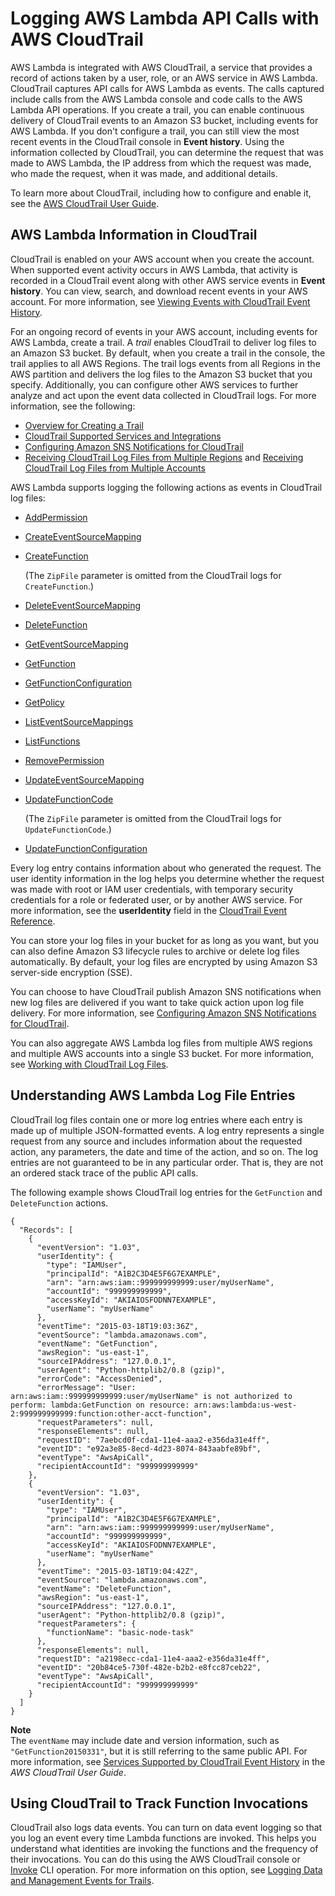 # Logging AWS Lambda API Calls with AWS CloudTrail<a name="logging-using-cloudtrail"></a>

AWS Lambda is integrated with AWS CloudTrail, a service that provides a record of actions taken by a user, role, or an AWS service in AWS Lambda\. CloudTrail captures API calls for AWS Lambda as events\. The calls captured include calls from the AWS Lambda console and code calls to the AWS Lambda API operations\. If you create a trail, you can enable continuous delivery of CloudTrail events to an Amazon S3 bucket, including events for AWS Lambda\. If you don't configure a trail, you can still view the most recent events in the CloudTrail console in **Event history**\. Using the information collected by CloudTrail, you can determine the request that was made to AWS Lambda, the IP address from which the request was made, who made the request, when it was made, and additional details\. 

To learn more about CloudTrail, including how to configure and enable it, see the [AWS CloudTrail User Guide](https://docs.aws.amazon.com/awscloudtrail/latest/userguide/)\.

## AWS Lambda Information in CloudTrail<a name="service-name-info-in-cloudtrail"></a>

CloudTrail is enabled on your AWS account when you create the account\. When supported event activity occurs in AWS Lambda, that activity is recorded in a CloudTrail event along with other AWS service events in **Event history**\. You can view, search, and download recent events in your AWS account\. For more information, see [Viewing Events with CloudTrail Event History](https://docs.aws.amazon.com/awscloudtrail/latest/userguide/view-cloudtrail-events.html)\. 

For an ongoing record of events in your AWS account, including events for AWS Lambda, create a trail\. A *trail* enables CloudTrail to deliver log files to an Amazon S3 bucket\. By default, when you create a trail in the console, the trail applies to all AWS Regions\. The trail logs events from all Regions in the AWS partition and delivers the log files to the Amazon S3 bucket that you specify\. Additionally, you can configure other AWS services to further analyze and act upon the event data collected in CloudTrail logs\. For more information, see the following: 
+ [Overview for Creating a Trail](https://docs.aws.amazon.com/awscloudtrail/latest/userguide/cloudtrail-create-and-update-a-trail.html)
+ [CloudTrail Supported Services and Integrations](https://docs.aws.amazon.com/awscloudtrail/latest/userguide/cloudtrail-aws-service-specific-topics.html#cloudtrail-aws-service-specific-topics-integrations)
+ [Configuring Amazon SNS Notifications for CloudTrail](https://docs.aws.amazon.com/awscloudtrail/latest/userguide/getting_notifications_top_level.html)
+ [Receiving CloudTrail Log Files from Multiple Regions](https://docs.aws.amazon.com/awscloudtrail/latest/userguide/receive-cloudtrail-log-files-from-multiple-regions.html) and [Receiving CloudTrail Log Files from Multiple Accounts](https://docs.aws.amazon.com/awscloudtrail/latest/userguide/cloudtrail-receive-logs-from-multiple-accounts.html)

AWS Lambda supports logging the following actions as events in CloudTrail log files:
+ [AddPermission](API_AddPermission.md)
+ [CreateEventSourceMapping](API_CreateEventSourceMapping.md)
+ [CreateFunction](API_CreateFunction.md)

  \(The `ZipFile` parameter is omitted from the CloudTrail logs for `CreateFunction`\.\)
+ [DeleteEventSourceMapping](API_DeleteEventSourceMapping.md)
+ [DeleteFunction](API_DeleteFunction.md)
+ [GetEventSourceMapping](API_GetEventSourceMapping.md)
+ [GetFunction](API_GetFunction.md)
+ [GetFunctionConfiguration](API_GetFunctionConfiguration.md)
+ [GetPolicy](API_GetPolicy.md)
+ [ListEventSourceMappings](API_ListEventSourceMappings.md)
+ [ListFunctions](API_ListFunctions.md)
+ [RemovePermission](API_RemovePermission.md)
+ [UpdateEventSourceMapping](API_UpdateEventSourceMapping.md)
+ [UpdateFunctionCode](API_UpdateFunctionCode.md)

  \(The `ZipFile` parameter is omitted from the CloudTrail logs for `UpdateFunctionCode`\.\)
+ [UpdateFunctionConfiguration](API_UpdateFunctionConfiguration.md)

Every log entry contains information about who generated the request\. The user identity information in the log helps you determine whether the request was made with root or IAM user credentials, with temporary security credentials for a role or federated user, or by another AWS service\. For more information, see the **userIdentity** field in the [CloudTrail Event Reference](https://docs.aws.amazon.com/awscloudtrail/latest/userguide/cloudtrail-event-reference.html)\.

You can store your log files in your bucket for as long as you want, but you can also define Amazon S3 lifecycle rules to archive or delete log files automatically\. By default, your log files are encrypted by using Amazon S3 server\-side encryption \(SSE\)\.

You can choose to have CloudTrail publish Amazon SNS notifications when new log files are delivered if you want to take quick action upon log file delivery\. For more information, see [Configuring Amazon SNS Notifications for CloudTrail](https://docs.aws.amazon.com/awscloudtrail/latest/userguide/configure-sns-notifications-for-cloudtrail.html)\.

You can also aggregate AWS Lambda log files from multiple AWS regions and multiple AWS accounts into a single S3 bucket\. For more information, see [Working with CloudTrail Log Files](https://docs.aws.amazon.com/awscloudtrail/latest/userguide/cloudtrail-working-with-log-files.html)\.

## Understanding AWS Lambda Log File Entries<a name="understanding-service-name-entries"></a>

CloudTrail log files contain one or more log entries where each entry is made up of multiple JSON\-formatted events\. A log entry represents a single request from any source and includes information about the requested action, any parameters, the date and time of the action, and so on\. The log entries are not guaranteed to be in any particular order\. That is, they are not an ordered stack trace of the public API calls\.

The following example shows CloudTrail log entries for the `GetFunction` and `DeleteFunction` actions\.

```
{
  "Records": [
    {
      "eventVersion": "1.03",
      "userIdentity": {
        "type": "IAMUser",
        "principalId": "A1B2C3D4E5F6G7EXAMPLE",
        "arn": "arn:aws:iam::999999999999:user/myUserName",
        "accountId": "999999999999",
        "accessKeyId": "AKIAIOSFODNN7EXAMPLE",
        "userName": "myUserName"
      },
      "eventTime": "2015-03-18T19:03:36Z",
      "eventSource": "lambda.amazonaws.com",
      "eventName": "GetFunction",
      "awsRegion": "us-east-1",
      "sourceIPAddress": "127.0.0.1",
      "userAgent": "Python-httplib2/0.8 (gzip)",
      "errorCode": "AccessDenied",
      "errorMessage": "User: arn:aws:iam::999999999999:user/myUserName" is not authorized to perform: lambda:GetFunction on resource: arn:aws:lambda:us-west-2:999999999999:function:other-acct-function",
      "requestParameters": null,
      "responseElements": null,
      "requestID": "7aebcd0f-cda1-11e4-aaa2-e356da31e4ff",
      "eventID": "e92a3e85-8ecd-4d23-8074-843aabfe89bf",
      "eventType": "AwsApiCall",
      "recipientAccountId": "999999999999"
    },
    {
      "eventVersion": "1.03",
      "userIdentity": {
        "type": "IAMUser",
        "principalId": "A1B2C3D4E5F6G7EXAMPLE",
        "arn": "arn:aws:iam::999999999999:user/myUserName",
        "accountId": "999999999999",
        "accessKeyId": "AKIAIOSFODNN7EXAMPLE",
        "userName": "myUserName"
      },
      "eventTime": "2015-03-18T19:04:42Z",
      "eventSource": "lambda.amazonaws.com",
      "eventName": "DeleteFunction",
      "awsRegion": "us-east-1",
      "sourceIPAddress": "127.0.0.1",
      "userAgent": "Python-httplib2/0.8 (gzip)",
      "requestParameters": {
        "functionName": "basic-node-task"
      },
      "responseElements": null,
      "requestID": "a2198ecc-cda1-11e4-aaa2-e356da31e4ff",
      "eventID": "20b84ce5-730f-482e-b2b2-e8fcc87ceb22",
      "eventType": "AwsApiCall",
      "recipientAccountId": "999999999999"
    }
  ]
}
```

**Note**  
The `eventName` may include date and version information, such as `"GetFunction20150331"`, but it is still referring to the same public API\. For more information, see [ Services Supported by CloudTrail Event History](https://docs.aws.amazon.com/awscloudtrail/latest/userguide/view-cloudtrail-events-supported-services.html#view-cloudtrail-events-supported-apis-lambda) in the *AWS CloudTrail User Guide*\. 

## Using CloudTrail to Track Function Invocations<a name="tracking-function-invocations"></a>

CloudTrail also logs data events\. You can turn on data event logging so that you log an event every time Lambda functions are invoked\. This helps you understand what identities are invoking the functions and the frequency of their invocations\. You can do this using the AWS CloudTrail console or [Invoke](API_Invoke.md) CLI operation\. For more information on this option, see [ Logging Data and Management Events for Trails](https://docs.aws.amazon.com/awscloudtrail/latest/userguide/logging-management-and-data-events-with-cloudtrail.html)\.